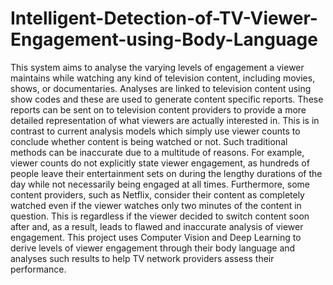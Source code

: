# Intelligent-Detection-of-TV-Viewer-Engagement-using-Body-Language
This system aims to analyse the varying levels of engagement a viewer maintains while watching any kind of television content, including movies, shows, or documentaries. Analyses are linked to television content using show codes and these are used to generate content specific reports. These reports can be sent on to television content providers to provide a more detailed representation of what viewers are actually interested in. This is in contrast to current analysis models which simply use viewer counts to conclude whether content is being watched or not. Such traditional methods can be inaccurate due to a multitude of reasons. For example, viewer counts do not explicitly state viewer engagement, as hundreds of people leave their entertainment sets on during the lengthy durations of the day while not necessarily being engaged at all times. Furthermore, some content providers, such as Netflix, consider their content as completely watched even if the viewer watches only two minutes of the content in question. This is regardless if the viewer decided to switch content soon after and, as a result, leads to flawed and inaccurate analysis of viewer engagement. This project uses Computer Vision and Deep Learning to derive levels of viewer engagement through their body language and analyses such results to help TV network providers assess their performance. 
